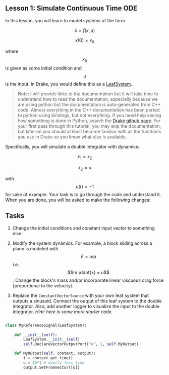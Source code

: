 ## Lesson 1: Simulate Continuous Time ODE

In this lesson, you will learn to model systems of the form

$$\dot x = f(x, u)$$

$$x(0) = x_0$$ 

where $$x_0$$ is given as some initial condition and $$u$$ is the input. In Drake, you would define this as a [LeafSystem](https://drake.mit.edu/doxygen_cxx/classdrake_1_1systems_1_1_leaf_system.html). 

> Note: I will provide links to the documentaiton but it will take time to understand how to read the documentation, especially because we are using python but the documentation is auto-generated from C++ code. Almost everything in the C++ documentation has been ported to python using bindings, but not everything. If you need help seeing how something is done in Python, search the [Drake github page](https://github.com/RobotLocomotion/drake). For your first pass through this tutorial, you may skip the documentation, but later on you should at least become familiar with all the functions you use in Drake so you know what else is available.

Specifically, you will simulate a double integrator with dynamics:

$$\dot{x}_1 = x_2$$

$$\dot{x}_2 = u$$

with $$u(t) = -1$$ for sake of example. Your task is to go through the code and understand it. When you are done, you will be asked to make the following changes:

## Tasks

1. Change the initial conditions and constant input vector to something else.

2. Modify the system dynamics. For example, a block sliding across a plane is modeled with $$F = ma$$ i.e. $$m \ddot{x} = u$$. Change the block's mass and/or incorporate linear viscuous drag force (proportional to the velocity).

3. Replace the `ConstantVectorSource` with your own leaf system that outputs a sinusoid. Connect the output of this leaf system to the double integrator. Also, add another logger to visualize the input to the double integrator. *Hint: here is some more starter code.*

```python

class MyReferenceSignal(LeafSystem):
    
    def __init__(self):   
        LeafSystem.__init__(self)
        self.DeclareVectorOutputPort("u", 1, self.MyOutput)

    def MyOutput(self, context, output):
        t = context.get_time()
        u = 10*t # modify this line
        output.SetFromVector([u])
```

